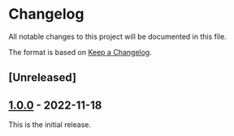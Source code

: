 # Changelog
All notable changes to this project will be documented in this file.

The format is based on [Keep a Changelog](https://keepachangelog.com/en/1.0.0/).

## [Unreleased]

## [1.0.0] - 2022-11-18

This is the initial release.

[1.0.0]: https://github.com/calypsonet/keyple-demo-common-lib/releases/tag/1.0.0